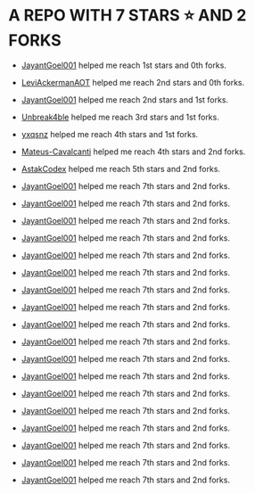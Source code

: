 # A REPO WITH 7 STARS ⭐️ AND 2 FORKS
- [JayantGoel001](https://github.com/JayantGoel001) helped me reach 1st stars and 0th forks.

- [LeviAckermanAOT](https://github.com/LeviAckermanAOT) helped me reach 2nd stars and 0th forks.

- [JayantGoel001](https://github.com/JayantGoel001) helped me reach 2nd stars and 1st forks.

- [Unbreak4ble](https://github.com/Unbreak4ble) helped me reach 3rd stars and 1st forks.

- [yxqsnz](https://github.com/yxqsnz) helped me reach 4th stars and 1st forks.

- [Mateus-Cavalcanti](https://github.com/Mateus-Cavalcanti) helped me reach 4th stars and 2nd forks.

- [AstakCodex](https://github.com/AstakCodex) helped me reach 5th stars and 2nd forks.

- [JayantGoel001](https://github.com/JayantGoel001) helped me reach 7th stars and 2nd forks.

- [JayantGoel001](https://github.com/JayantGoel001) helped me reach 7th stars and 2nd forks.

- [JayantGoel001](https://github.com/JayantGoel001) helped me reach 7th stars and 2nd forks.

- [JayantGoel001](https://github.com/JayantGoel001) helped me reach 7th stars and 2nd forks.

- [JayantGoel001](https://github.com/JayantGoel001) helped me reach 7th stars and 2nd forks.

- [JayantGoel001](https://github.com/JayantGoel001) helped me reach 7th stars and 2nd forks.

- [JayantGoel001](https://github.com/JayantGoel001) helped me reach 7th stars and 2nd forks.

- [JayantGoel001](https://github.com/JayantGoel001) helped me reach 7th stars and 2nd forks.

- [JayantGoel001](https://github.com/JayantGoel001) helped me reach 7th stars and 2nd forks.

- [JayantGoel001](https://github.com/JayantGoel001) helped me reach 7th stars and 2nd forks.

- [JayantGoel001](https://github.com/JayantGoel001) helped me reach 7th stars and 2nd forks.

- [JayantGoel001](https://github.com/JayantGoel001) helped me reach 7th stars and 2nd forks.

- [JayantGoel001](https://github.com/JayantGoel001) helped me reach 7th stars and 2nd forks.

- [JayantGoel001](https://github.com/JayantGoel001) helped me reach 7th stars and 2nd forks.

- [JayantGoel001](https://github.com/JayantGoel001) helped me reach 7th stars and 2nd forks.

- [JayantGoel001](https://github.com/JayantGoel001) helped me reach 7th stars and 2nd forks.

- [JayantGoel001](https://github.com/JayantGoel001) helped me reach 7th stars and 2nd forks.

- [JayantGoel001](https://github.com/JayantGoel001) helped me reach 7th stars and 2nd forks.
